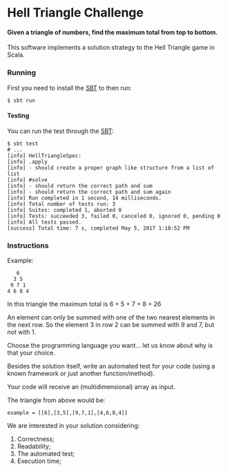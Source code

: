 # Hell Triangle Challenge

#### Given a triangle of numbers, find the maximum total from top to bottom.

This software implements a solution strategy to the Hell Triangle game in Scala.

### Running

First you need to install the [SBT](http://www.scala-sbt.org/release/docs/Setup.html) to then run:

```shell
$ sbt run
```

#### Testing

You can run the test through the [SBT](http://www.scala-sbt.org/release/docs/Setup.html):

```shell
$ sbt test
# ...
[info] HellTriangleSpec:
[info] .apply
[info] - should create a proper graph like structure from a list of list
[info] #solve
[info] - should return the correct path and sum
[info] - should return the correct path and sum again
[info] Run completed in 1 second, 14 milliseconds.
[info] Total number of tests run: 3
[info] Suites: completed 1, aborted 0
[info] Tests: succeeded 3, failed 0, canceled 0, ignored 0, pending 0
[info] All tests passed.
[success] Total time: 7 s, completed May 5, 2017 1:18:52 PM
```

### Instructions

Example:
```
   6
  3 5
 9 7 1
4 6 8 4
```

In this triangle the maximum total is 6 + 5 + 7 + 8 = 26

An element can only be summed with one of the two nearest elements in the next row.
So the element 3 in row 2 can be summed with 9 and 7, but not with 1.

Choose the programming language you want… let us know about why is that your choice.

Besides the solution itself, write an automated test for your code (using a known framework
or just another function/method).

Your code will receive an (multidimensional) array as input.

The triangle from above would be:
``` 
example = [[6],[3,5],[9,7,1],[4,6,8,4]]
```

We are interested in your solution considering:
1. Correctness;
2. Readability;
3. The automated test;
4. Execution time;